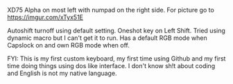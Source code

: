 XD75 Alpha on most left with numpad on the right side.
For picture go to  https://imgur.com/xTyx51E

Autoshift turnoff using default setting.
Oneshot key on Left Shift.
Tried using dynamic macro but I can't get it to run.
Has a default RGB mode when Capslock on and own RGB mode when off.

FYI: This is my first custom keyboard, my first time using Github and my first time doing things using dos like interface. I don't know sh!t about coding and English is not my native language.




